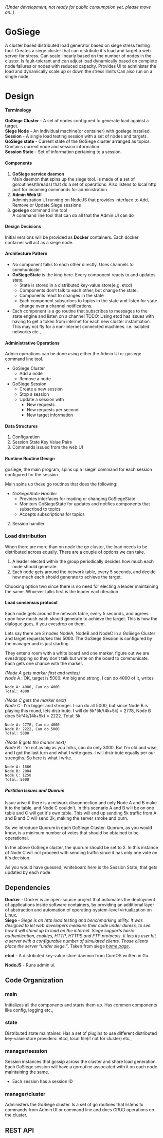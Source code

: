 *(Under development, not ready for public consumption yet. please move on..)*

GoSiege
=======
A cluster based distributed load generator based on siege stress testing tool. Creates a 
siege cluster that can distribute it's load and target a web server for stress. Can scale 
linearly based on the number of nodes in the cluster. Is fault-tolerant and can adjust 
load dynamically based on complete node failures or nodes with reduced capacity.
Provides UI to administer the load and dynamically scale up or down the stress limits
Can also run on a single node.


Design
=======
#### Terminology
**GoSiege Cluster** - A set of nodes configured to generate load against a target.  
**Siege Node**      - An individual machine(or container) with gosiege installed.  
**Session**         - A single load testing session with a set of nodes and targets.  
**GoSiege state**   - Current state of the GoSiege cluster arranged as topics. Contains 
                      current node and session information.  
**Session State**   - Set of information pertaining to a session.

#### Components
1. **GoSiege service daemon**  
Main daemon that spins up the siege tool. Is made of a set of goroutines(threads) that 
do a set of operations. Also listens to local http port for incoming commands for
administration
2. **Admin Web UI**  
Administration UI running on NodeJS that provides interface to Add, Remove or Update
Siege sessions
3. **gosiege** command line tool   
A command line tool that can do all that the Admin UI can do

#### Design Decisions
Initial versions will be provided as **Docker** containers. Each docker container will
act as a siege node.

#### Architecture Pattern
* No component talks to each other directly. Uses channels to communicate.
* **GoSiegeState** is the king here. Every component reacts to and updates state.
    - State is stored in a distributed key-value store(e.g. etcd)
    - Components don't talk to each other, but change the state.
    - Components react to changes in the state
    - Each component subscribes to topics in the state and listen for state change 
      over a channel notifications.
* Each component is a go routine that subscribes to messages to the state engine and listen on a channel
TODO: Using etcd has issues with having to get a token from internet for each new 
cluster instantiation. This may not fly for a non-internet connected machines. 
i.e. isolated networks etc.,

#### Administrative Operations
Admin operations can be done using either the Admin UI or gosiege command line tool.
* GoSiege Cluster
    - Add a node
    - Remove a node
* GoSiege Session
    - Create a new session
    - Stop a session
    - Update a session with
        - New requests
        - New requests per second
        - New target information

#### Data Structures
1. Configuration 
2. Session State Key Value Pairs
2. Commands issued from the web UI

#### Runtime Routine Design
gosiege, the main program, spins up a 'siege' command for each session configured for the session. 

Main spins up these go routines that does the following: 
- *GoSiegeState Handler* 
    - Provides interfaces for reading or changing GoSiegeState
    - Monitors GoSiegeState for updates and notifies components that subscribed to topics
    - Accepts subscriptions for topics    
2. Session handler

### Load distribution
When there are more than on node the go cluster, the load needs to be distributed across equally. There
are a couple of options we can take. 
1. A leader elected within the group periodically decides how much each node should generate.
2. Each node gets around the network table, every 5 seconds, and decide how much each 
should generate to achieve the target.

Choosing option two since there is no need for electing a leader maintaining the same. 
Whoever talks first is the leader each iteration.

#### Load consensus protocol
Each node gets around the network table, every 5 seconds, and agrees upon how much each 
should generate to achieve the target. This is how the dialogue goes, if you evesdrop on them.

Lets say there are 3 nodes NodeA, NodeB and NodeC in a GoSiege Cluster and target requests/sec
this 5000. The GoSiege Session is configured by the manager and is just starting. 

They enter a room with a white board and one marker, figure out we are evesdropping 
so they don't talk but write on the board to communicate.  Each gets one chance with
the marker.

*(Node A gets marker first and writes)*  
*Node A* : OK, target is 5000. Am big and strong, I can do 4000 of it, writes
```
Node A: 4000, Can do 4000
Total: 4000
```
*(Node C gets the marker next)*  
*Node C* : I'm bigger and stronger. I can do all 5000, but since Node B is playing this round, 
lets distribute. I will do 5k\*5k/(4k+5k) = 2778, Node B does 5k*4k/(4k+5k) = 2222. Total: 5k   
```
Node A: 2778, Can do 4000
Node B: 2222, Can do 5000
Total: 5000
```
*(Node B gets the marker next)*  
*Node B* : I'm not as big as you folks, can do only 3000. But I'm old and wise, and I got the last 
turn and what I write goes. I will distribute equally per our strengths. So here is what I write.  
```
Node A: 1666
Node B: 2084
Node C: 1250
Total: 5000
```

##### Partition Issues and Quorum
Issue arise if there is a network disconnection and only Node A and B make it to the table, 
and Node C couldn't. In this scenario A and B will be on one table and C will get 
it's own table. This will end up sending 5k traffic from A and B and C will send 3k, 
making the server smoke and burn. 

So we introduce Quorum in each GoSiege Cluster. Quorum, as you would know, is a minimum
number of votes that should be obtained to be operational. 

In the above GoSiege cluster, the quorum should be set to 2. In this instance of 
Node C will not proceed with sending traffic since it has only one vote on it's decision.

As you would have guessed, whiteboard here is the Session State, that gets updated by 
each node.

Dependencies
------------
**Docker** - Docker is an open-source project that automates the deployment of applications inside software containers, by providing an additional layer of abstraction and automation of operating-system-level virtualization on Linux.  
**Siege** - *Siege is an http load testing and benchmarking utility. It was designed to let web developers measure their code under duress, to see how it will stand up to load on the internet. Siege supports basic authentication, cookies, HTTP, HTTPS and FTP protocols. It lets its user hit a server with a configurable number of simulated clients. Those clients place the server “under siege.”*. Taken from siege [*home page*](http://www.joedog.org/siege-home).   

**etcd** - A distributed key-value store daemon from CoreOS written in Go.

**NodeJS** - Runs admin ui.  

Code Organization
----------
### main
Initializes all the components and starts them up. Has common components like
config, logging etc.,

### state
Distributed state maintainer. Has a set of plugins to use different distributed
key-value store providers: etcd, local file(if not for cluster) etc.,

### manager/session
Session instances that gossip across the cluster and share load generation. Each 
GoSiege session will have a goroutine associated with it on each node maintaining the 
same.
- Each session has a session ID 

### manager/cluster
Administers the GoSiege cluster. Is a set of go routines that listens to commands from 
Admin UI or command line and does CRUD operations on the cluster.  

## REST API
